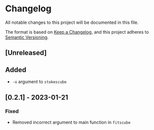 # Changelog

All notable changes to this project will be documented in this file.

The format is based on [Keep a Changelog](https://keepachangelog.com/en/1.0.0/),
and this project adheres to [Semantic Versioning](https://semver.org/spec/v2.0.0.html).

## [Unreleased]

## Added
- `-o` argument to `stokescube`

## [0.2.1] - 2023-01-21

### Fixed

- Removed incorrect argument to main function in `fitscube`
